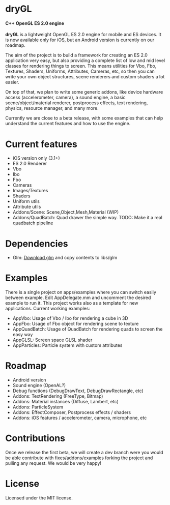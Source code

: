 dryGL
=====

#### C++ OpenGL ES 2.0 engine ####

**dryGL** is a lightweight OpenGL ES 2.0 engine for mobile and ES devices. It is now available only for iOS, but an Android version is currently on our roadmap.

The aim of the project is to build a framework for creating an ES 2.0 application very easy, but also providing a complete list of low and mid level classes for rendering things to screen.
This means utilities for Vbo, Fbo, Textures, Shaders, Uniforms, Attributes, Cameras, etc, so then you can write your own object structures, scene renderers and custom shaders a lot easier.

On top of that, we plan to write some generic addons, like device hardware access (accelerometer, camera), a sound engine, a basic scene/object/material renderer, postprocess effects, text rendering, physics, resource manager, and many more.

Currently we are close to a beta release, with some examples that can help understand the current features and how to use the engine.

Current features
================
- iOS version only (3.1+)
- ES 2.0 Renderer
- Vbo
- Ibo
- Fbo
- Cameras
- Images/Textures
- Shaders
- Uniform utils
- Attribute utils
- Addons/Scene: Scene,Object,Mesh,Material (WIP)
- Addons/QuadBatch: Quad drawer the simple way. TODO: Make it a real quadbatch pipeline

Dependencies
============
- Glm: [Download glm](http://glm.g-truc.net/) and copy contents to libs/glm

Examples
========
There is a single project on apps/examples where you can switch easily between example. Edit AppDelegate.mm and uncomment the desired example to run it.
This project works also as a template for new applications.
Current working examples:
- AppVbo: Usage of Vbo / Ibo for rendering a cube in 3D
- AppFbo: Usage of Fbo object for rendering scene to texture
- AppQuadBatch: Usage of QuadBatch for rendering quads to screen the easy way
- AppGLSL: Screen space GLSL shader
- AppParticles: Particle system with custom attributes

Roadmap
=======
- Android version
- Sound engine (OpenAL?)
- Debug functions (DebugDrawText, DebugDrawRectangle, etc)
- Addons: TextRendering (FreeType, Bitmap)
- Addons: Material instances (Diffuse, Lambert, etc)
- Addons: ParticleSystem
- Addons: EffectComposer, Postprocess effects / shaders
- Addons: iOS features / accelerometer, camera, microphone, etc

Contributions
=============

Once we release the first beta, we will create a dev branch were you would be able contribute with fixes/addons/examples forking the project and pulling any request. We would be very happy!

License
=======

Licensed under the MIT license.
